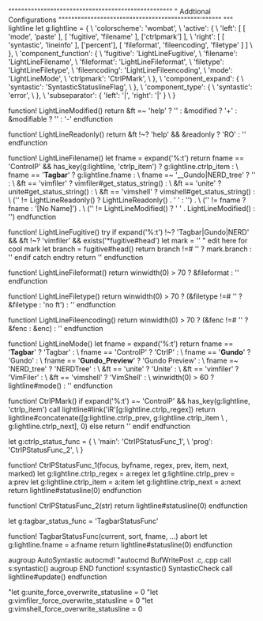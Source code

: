 """""""""""""""""""""""""""""""""""""""""""""""""""
"             Addtional Configurations
""""""""""""""""""""""""""""""""""""""""""""'""""""
""" lightline
let g:lightline = {
      \ 'colorscheme': 'wombat',
      \ 'active': {
      \   'left': [ [ 'mode', 'paste' ], [ 'fugitive', 'filename' ], ['ctrlpmark'] ],
      \   'right': [ [ 'syntastic', 'lineinfo' ], ['percent'], [ 'fileformat', 'fileencoding', 'filetype' ] ]
      \ },
      \ 'component_function': {
      \   'fugitive': 'LightLineFugitive',
      \   'filename': 'LightLineFilename',
      \   'fileformat': 'LightLineFileformat',
      \   'filetype': 'LightLineFiletype',
      \   'fileencoding': 'LightLineFileencoding',
      \   'mode': 'LightLineMode',
      \   'ctrlpmark': 'CtrlPMark',
      \ },
      \ 'component_expand': {
      \   'syntastic': 'SyntasticStatuslineFlag',
      \ },
      \ 'component_type': {
      \   'syntastic': 'error',
      \ },
      \ 'subseparator': { 'left': '|', 'right': '|' }
      \ }

function! LightLineModified()
  return &ft =~ 'help' ? '' : &modified ? '+' : &modifiable ? '' : '-'
endfunction

function! LightLineReadonly()
  return &ft !~? 'help' && &readonly ? 'RO' : ''
endfunction

function! LightLineFilename()
  let fname = expand('%:t')
  return fname == 'ControlP' && has_key(g:lightline, 'ctrlp_item') ? g:lightline.ctrlp_item :
        \ fname == '__Tagbar__' ? g:lightline.fname :
        \ fname =~ '__Gundo\|NERD_tree' ? '' :
        \ &ft == 'vimfiler' ? vimfiler#get_status_string() :
        \ &ft == 'unite' ? unite#get_status_string() :
        \ &ft == 'vimshell' ? vimshell#get_status_string() :
        \ ('' != LightLineReadonly() ? LightLineReadonly() . ' ' : '') .
        \ ('' != fname ? fname : '[No Name]') .
        \ ('' != LightLineModified() ? ' ' . LightLineModified() : '')
endfunction

function! LightLineFugitive()
  try
    if expand('%:t') !~? 'Tagbar\|Gundo\|NERD' && &ft !~? 'vimfiler' && exists('*fugitive#head')
      let mark = ''  " edit here for cool mark
      let branch = fugitive#head()
      return branch !=# '' ? mark.branch : ''
    endif
  catch
  endtry
  return ''
endfunction

function! LightLineFileformat()
  return winwidth(0) > 70 ? &fileformat : ''
endfunction

function! LightLineFiletype()
  return winwidth(0) > 70 ? (&filetype !=# '' ? &filetype : 'no ft') : ''
endfunction

function! LightLineFileencoding()
  return winwidth(0) > 70 ? (&fenc !=# '' ? &fenc : &enc) : ''
endfunction

function! LightLineMode()
  let fname = expand('%:t')
  return fname == '__Tagbar__' ? 'Tagbar' :
        \ fname == 'ControlP' ? 'CtrlP' :
        \ fname == '__Gundo__' ? 'Gundo' :
        \ fname == '__Gundo_Preview__' ? 'Gundo Preview' :
        \ fname =~ 'NERD_tree' ? 'NERDTree' :
        \ &ft == 'unite' ? 'Unite' :
        \ &ft == 'vimfiler' ? 'VimFiler' :
        \ &ft == 'vimshell' ? 'VimShell' :
        \ winwidth(0) > 60 ? lightline#mode() : ''
endfunction

function! CtrlPMark()
  if expand('%:t') =~ 'ControlP' && has_key(g:lightline, 'ctrlp_item')
    call lightline#link('iR'[g:lightline.ctrlp_regex])
    return lightline#concatenate([g:lightline.ctrlp_prev, g:lightline.ctrlp_item
          \ , g:lightline.ctrlp_next], 0)
  else
    return ''
  endif
endfunction

let g:ctrlp_status_func = {
  \ 'main': 'CtrlPStatusFunc_1',
  \ 'prog': 'CtrlPStatusFunc_2',
  \ }

function! CtrlPStatusFunc_1(focus, byfname, regex, prev, item, next, marked)
  let g:lightline.ctrlp_regex = a:regex
  let g:lightline.ctrlp_prev = a:prev
  let g:lightline.ctrlp_item = a:item
  let g:lightline.ctrlp_next = a:next
  return lightline#statusline(0)
endfunction

function! CtrlPStatusFunc_2(str)
  return lightline#statusline(0)
endfunction

let g:tagbar_status_func = 'TagbarStatusFunc'

function! TagbarStatusFunc(current, sort, fname, ...) abort
    let g:lightline.fname = a:fname
  return lightline#statusline(0)
endfunction

augroup AutoSyntastic
  autocmd!
  "autocmd BufWritePost *.c,*.cpp call s:syntastic()
augroup END
function! s:syntastic()
  SyntasticCheck
  call lightline#update()
endfunction

"let g:unite_force_overwrite_statusline = 0
"let g:vimfiler_force_overwrite_statusline = 0
"let g:vimshell_force_overwrite_statusline = 0
